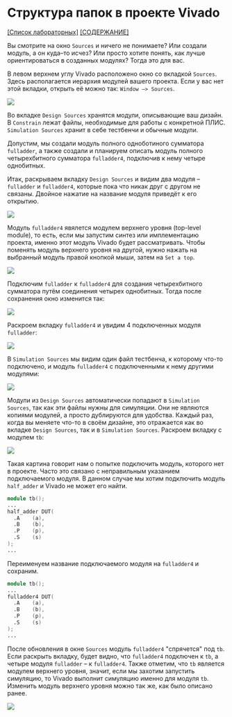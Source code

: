 # Структура папок в проекте Vivado

[\[Список лабораторных\]](../../Labs/README.md) [\[СОДЕРЖАНИЕ\]](../../README.md)

Вы смотрите на окно `Sources` и ничего не понимаете? Или создали модуль, а он куда–то исчез? Или просто хотите понять, как лучше ориентироваться в созданных модулях? Тогда это для вас.

В левом верхнем углу Vivado расположено окно со вкладкой `Sources`. Здесь располагается иерархия модулей вашего проекта. Если у вас нет этой вкладки, открыть её можно так: `Window –> Sources`.

![](../../../technical/Labs/Pic/folder_structure_1.png)

Во вкладке `Design Sources` хранятся модули, описывающие ваш дизайн. В `Constrain` лежат файлы, необходимые для работы с конкретной ПЛИС. `Simulation Sources` хранит в себе тестбенчи и обычные модули. 

Допустим, мы создали модуль полного одноботиного сумматора `fulladder`, а также создали и планируем описать модуль полного четырехбитного сумматора `fulladder4`, подключив к нему четыре однобитных. 

Итак, раскрываем вкладку `Design Sources` и видим два модуля – `fulladder` и `fulladder4`, которые пока что никак друг с другом не связаны. Двойное нажатие на название модуля приведёт к его открытию. 

![](../../../technical/Labs/Pic/folder_structure_2.png)

Модуль `fulladder4` явялется модулем верхнего уровня (top-level module), то есть, если мы запустим синтез или имплементацию проекта, именно этот модуль Vivado будет рассматривать. Чтобы поменять модуль верхнего уровня на другой, нужно нажать на выбранный модуль правой кнопкой мыши, затем на `Set a top`.

![](../../../technical/Labs/Pic/folder_structure_3.png)

Подключим `fulladder` к `fulladder4` для создания четырехбитного сумматора путём соединения четырех однобитных. Тогда после сохранения окно изменится так:

![](../../../technical/Labs/Pic/folder_structure_4.png)

Раскроем вкладку `fulladder4` и увидим 4 подключенных модуля `fulladder`: 

![](../../../technical/Labs/Pic/folder_structure_5.png)

В `Simulation Sources` мы видим один файл тестбенча, к которому что-то подключено, и модуль `fulladder4` с подключенными к нему другими модулями:

![](../../../technical/Labs/Pic/folder_structure_6.png)

Модули из `Design Sources` автоматически попадают в `Simulation Sources`, так как эти файлы нужны для симуляции. Они не являются копиями модулей, а просто дублируются для удобства. Каждый раз, когда вы меняете что-то в своём дизайне, это отражается как во вкладке `Design Sources`, так и в `Simulation Sources`. Раскроем вкладку с модулем `tb`:

![](../../../technical/Labs/Pic/folder_structure_7.png)

Такая картина говорит нам о попытке подключить модуль, которого нет в проекте. Часто это связано с неправильным указанием подключаемого модуля. В данном случае мы хотим подключить модуль `half_adder` и Vivado не может его найти. 

```Verilog
module tb();
...
half_adder DUT(
  .A    (a),
  .B    (b),
  .P    (p),
  .S    (s)
);
...
```
Переименуем название подключаемого модуля на `fulladder4` и сохраним. 

```Verilog
module tb();
...
fulladder4 DUT(
  .A    (a),
  .B    (b),
  .P    (p),
  .S    (s)
);
...
```
После обновления в окне `Sources` модуль `fulladder4` "спрячется" под `tb`. Если раскрыть вкладку, будет видно, что `fulladder4` подключен к `tb`, а четыре модуля `fulladder` – к `fulladder4`. Также отметим, что `tb` является модулем верхнего уровня, значит, если мы захотим запустить симуляцию, то Vivado выполнит симуляцию именно для модуля `tb`. Изменить модуль верхнего уровня можно так же, как было описано ранее.

![](../../../technical/Labs/Pic/folder_structure_8.png)